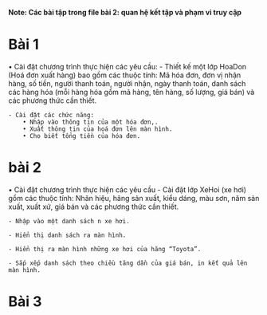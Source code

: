**Note: Các bài tập trong file bài 2: quan hệ kết tập và phạm vi truy cập**

# Bài 1

• Cài đặt chương trình thực hiện các yêu cầu: - Thiết kế một lớp HoaDon (Hoá đơn xuất hàng) bao
gồm các thuộc tính: Mã hóa đơn, đơn vị nhận hàng,
số tiền, người thanh toán, người nhận, ngày thanh
toán, danh sách các hàng hóa (mỗi hàng hóa gồm mã
hàng, tên hàng, số lượng, giá bán) và các phương
thức cần thiết.

    - Cài đặt các chức năng:
        • Nhập vào thông tin của một hóa đơn,.
        • Xuất thông tin của hoá đơn lên màn hình.
        • Cho biết tổng tiền của hóa đơn.

# bài 2

• Cài đặt chương trình thực hiện các yêu cầu - Cài đặt lớp XeHoi (xe hơi) gồm các thuộc tính: Nhãn
hiệu, hãng sản xuất, kiểu dáng, màu sơn, năm sản xuất,
xuất xứ, giá bán và các phương thức cần thiết.

    - Nhập vào một danh sách n xe hơi.

    - Hiển thị danh sách ra màn hình.

    - Hiển thị ra màn hình những xe hơi của hãng “Toyota”.

    - Sắp xếp danh sách theo chiều tăng dần của giá bán, in kết quả lên màn hình.

# Bài 3
